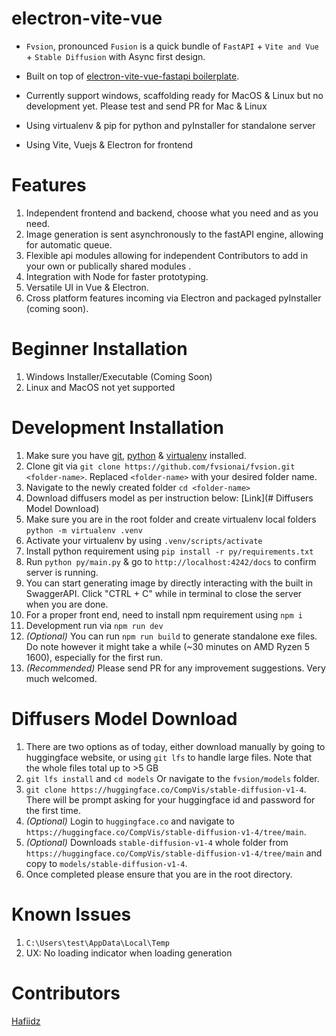 # electron-vite-vue

- `Fvsion`, pronounced `Fusion` is a quick bundle of `FastAPI` + `Vite and Vue` + `Stable Diffusion` with Async first design.
- Built on top of [electron-vite-vue-fastapi boilerplate](https://github.com/Hafiidz/electron-vite-vue-fastapi).

- Currently support windows, scaffolding ready for MacOS & Linux but no development yet. Please test and send PR for Mac & Linux 
- Using virtualenv & pip for python and pyInstaller for standalone server
- Using Vite, Vuejs & Electron for frontend

# Features
1. Independent frontend and backend, choose what you need and as you need.
1. Image generation is sent asynchronously to the fastAPI engine, allowing for automatic queue.
1. Flexible api modules allowing for independent Contributors to add in your own or publically shared modules .
1. Integration with Node for faster prototyping.
1. Versatile UI in Vue & Electron.
1. Cross platform features incoming via Electron and packaged pyInstaller (coming soon).

# Beginner Installation
1. Windows Installer/Executable (Coming Soon)
1. Linux and MacOS not yet supported


# Development Installation
1. Make sure you have [git](https://git-scm.com/downloads), [python](https://www.python.org/downloads/) & [virtualenv](https://pypi.org/project/virtualenv/) installed.
1. Clone git via `git clone https://github.com/fvsionai/fvsion.git <folder-name>`. Replaced `<folder-name>` with your desired folder name.
1. Navigate to the newly created folder `cd <folder-name>`
1. Download diffusers model as per instruction below: [Link](# Diffusers Model Download)
1. Make sure you are in the root folder and create virtualenv local folders `python -m virtualenv .venv`
1. Activate your virtualenv by using `.venv/scripts/activate` 
1. Install python requirement using `pip install -r py/requirements.txt`
1. Run `python py/main.py` & go to `http://localhost:4242/docs` to confirm server is running. 
1. You can start generating image by directly interacting with the built in SwaggerAPI. Click "CTRL + C" while in terminal to close the server when you are done.
1. For a proper front end, need to install npm requirement using `npm i`
1. Development run via `npm run dev`
1. _(Optional)_ You can run `npm run build` to generate standalone exe files. Do note however it might take a while (~30 minutes on AMD Ryzen 5 1600), especially for the first run.
1. _(Recommended)_ Please send PR for any improvement suggestions. Very much welcomed.

# Diffusers Model Download
1. There are two options as of today, either download manually by going to huggingface website, or using `git lfs` to handle large files. Note that the whole files total up to >5 GB
1. `git lfs install` and `cd models` Or navigate to the `fvsion/models` folder.
1. `git clone https://huggingface.co/CompVis/stable-diffusion-v1-4`. There will be prompt asking for your huggingface id and password for the first time.
1. _(Optional)_ Login to `huggingface.co` and navigate to `https://huggingface.co/CompVis/stable-diffusion-v1-4/tree/main`.
1. _(Optional)_ Downloads `stable-diffusion-v1-4` whole folder from `https://huggingface.co/CompVis/stable-diffusion-v1-4/tree/main` and copy to `models/stable-diffusion-v1-4`.
1. Once completed please ensure that you are in the root directory.

# Known Issues
1. `C:\Users\test\AppData\Local\Temp`
1. UX: No loading indicator when loading generation 

# Contributors

[Hafiidz](https://github.com/Hafiidz/)



